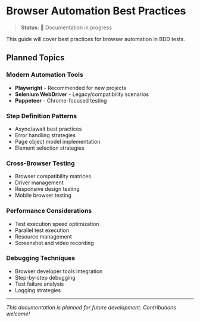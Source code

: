 # Browser Automation Best Practices

> **Status**: 📝 Documentation in progress

This guide will cover best practices for browser automation in BDD tests.

## Planned Topics

### Modern Automation Tools
- **Playwright** - Recommended for new projects
- **Selenium WebDriver** - Legacy/compatibility scenarios  
- **Puppeteer** - Chrome-focused testing

### Step Definition Patterns
- Async/await best practices
- Error handling strategies
- Page object model implementation
- Element selection strategies

### Cross-Browser Testing
- Browser compatibility matrices
- Driver management
- Responsive design testing
- Mobile browser testing

### Performance Considerations
- Test execution speed optimization
- Parallel test execution
- Resource management
- Screenshot and video recording

### Debugging Techniques
- Browser developer tools integration
- Step-by-step debugging
- Test failure analysis
- Logging strategies

---

*This documentation is planned for future development. Contributions welcome!*
